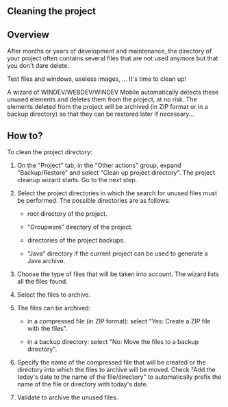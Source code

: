 


## Cleaning the project
			



<a name="NOTE1"></a>
<a name="NOTE1_1"></a>


## Overview
<a name="overview_ELTTEXTE000097"></a>
After months or years of development and maintenance, the directory of your project often contains several files that are not used anymore but that you don't dare delete.

Test files and windows, useless images, ... It's time to clean up!

A wizard of WINDEV/WEBDEV/WINDEV Mobile automatically detects these unused elements and deletes them from the project, at no risk. The elements deleted from the project will be archived (in ZIP format or in a backup directory) so that they can be restored later if necessary...

<a name="NOTE2"></a>
<a name="NOTE2_1"></a>


## How to?
<a name="how_ELTTEXTE000121"></a>
To clean the project directory:

1. On the "Project" tab, in the "Other actions" group, expand "Backup/Restore" and select "Clean up project directory". The project cleanup wizard starts. Go to the next step.

2. Select the project directories in which the search for unused files must be performed. The possible directories are as follows:

	- root directory of the project.

	- "Groupware" directory of the project.

	- directories of the project backups.

	- "Java" directory if the current project can be used to generate a Java archive.




3. Choose the type of files that will be taken into account. The wizard lists all the files found.

4. Select the files to archive.

5. The files can be archived:

	- in a compressed file (in ZIP format): select "Yes: Create a ZIP file with the files".

	- in a backup directory: select "No: Move the files to a backup directory".




6. Specify the name of the compressed file that will be created or the directory into which the files to archive will be moved. Check "Add the today's date to the name of the file/directory" to automatically prefix the name of the file or directory with today's date.

7. Validate to archive the unused files.





